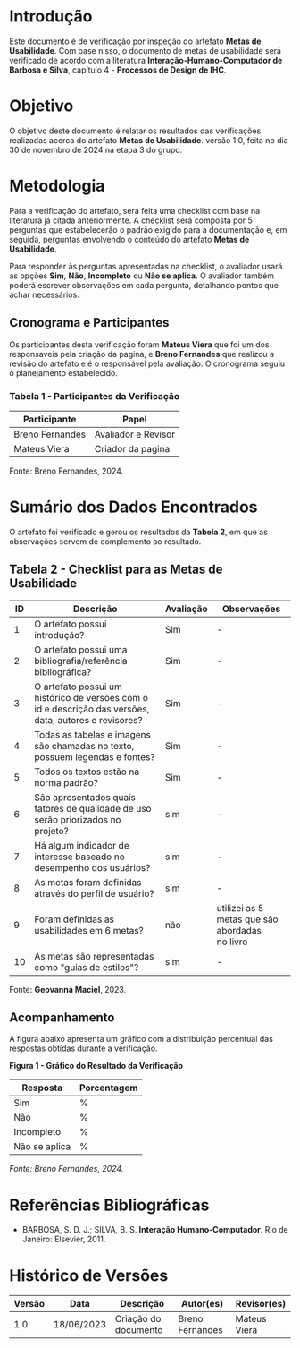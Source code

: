 # Introdução

Este documento é de verificação por inspeção do artefato **Metas de Usabilidade**. Com base nisso, o documento de metas de usabilidade será verificado de acordo com a literatura **Interação-Humano-Computador de Barbosa e Silva**, capítulo 4 - **Processos de Design de IHC**.

# Objetivo

O objetivo deste documento é relatar os resultados das verificações realizadas acerca do artefato **Metas de Usabilidade**. versão 1.0, feita no dia 30 de novembro de 2024 na etapa 3 do grupo.

# Metodologia

Para a verificação do artefato, será feita uma checklist com base na literatura já citada anteriormente. A checklist será composta por 5 perguntas que estabelecerão o padrão exigido para a documentação e, em seguida, perguntas envolvendo o conteúdo do artefato **Metas de Usabilidade**. 

Para responder às perguntas apresentadas na checklist, o avaliador usará as opções **Sim**, **Não**, **Incompleto** ou **Não se aplica**. O avaliador também poderá escrever observações em cada pergunta, detalhando pontos que achar necessários.

## Cronograma e Participantes
Os participantes desta verificação foram **Mateus Viera** que foi um dos responsaveis pela criação da pagina, e **Breno Fernandes** que realizou a revisão do artefato e é o responsável pela avaliação. O cronograma seguiu o planejamento estabelecido.

### Tabela 1 - Participantes da Verificação

| Participante          | Papel       |
|-----------------------|-------------|
| Breno Fernandes      | Avaliador e Revisor |
| Mateus Viera      | Criador da pagina  |


Fonte: Breno Fernandes, 2024.

# Sumário dos Dados Encontrados

O artefato foi verificado e gerou os resultados da **Tabela 2**, em que as observações servem de complemento ao resultado.

## Tabela 2 - Checklist para as Metas de Usabilidade

| ID  | Descrição                                                                 | Avaliação | Observações                                                                                       |
|-----|---------------------------------------------------------------------------|-----------|---------------------------------------------------------------------------------------------------|
| 1   | O artefato possui introdução?                                              | Sim       | -                                                                                                 |
| 2   | O artefato possui uma bibliografia/referência bibliográfica?               | Sim       | -                                                                                                 |
| 3   | O artefato possui um histórico de versões com o id e descrição das versões, data, autores e revisores? | Sim       | -                                                                                                 |
| 4   | Todas as tabelas e imagens são chamadas no texto, possuem legendas e fontes? | Sim       | -                                                                                                 |
| 5   | Todos os textos estão na norma padrão?                                     | Sim       | -                                                                                                 |
| 6   | São apresentados quais fatores de qualidade de uso serão priorizados no projeto? |    sim    | -                                                                                                 |
| 7   | Há algum indicador de interesse baseado no desempenho dos usuários?        |    sim    |        -      |
| 8   | As metas foram definidas através do perfil de usuário?                    |   sim    |   -  |
| 9   | Foram definidas as usabilidades em 6 metas?                               |   não     | utilizei as 5 metas que são abordadas no livro                                                                                               |
| 10  | As metas são representadas como "guias de estilos"?                       |   sim     | -                                                                                                 |

Fonte: **Geovanna Maciel**, 2023.

## Acompanhamento
A figura abaixo apresenta um gráfico com a distribuição percentual das respostas obtidas durante a verificação.

**Figura 1 - Gráfico do Resultado da Verificação**

| Resposta       | Porcentagem |
|----------------|-------------|
| Sim            | %         |
| Não            | %         |
| Incompleto     | %          |
| Não se aplica  | %          |

_Fonte: Breno Fernandes, 2024._

# Referências Bibliográficas

- BARBOSA, S. D. J.; SILVA, B. S. **Interação Humano-Computador**. Rio de Janeiro: Elsevier, 2011.

# Histórico de Versões

| Versão | Data       | Descrição                | Autor(es)         | Revisor(es)       |
|--------|------------|--------------------------|-------------------|-------------------|
| 1.0    | 18/06/2023 | Criação do documento     | Breno Fernandes   | Mateus Viera     |

